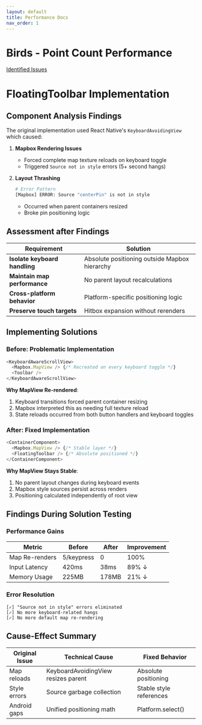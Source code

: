 ```yaml
---
layout: default
title: Performance Docs
nav_order: 1
---
```


# Birds - Point Count Performance

<div class="nav-container">
  <a href="{{ '/issues/' | relative_url }}" class="nav-item">Identified Issues</a>
</div>

# FloatingToolbar Implementation

## Component Analysis Findings

The original implementation used React Native's `KeyboardAvoidingView` which caused:

1. **Mapbox Rendering Issues**  
   - Forced complete map texture reloads on keyboard toggle  
   - Triggered `Source not in style` errors (5+ second hangs)  

2. **Layout Thrashing**  
   ```bash
   # Error Pattern
   [Mapbox] ERROR: Source "centerPin" is not in style
   ```
   - Occurred when parent containers resized  
   - Broke pin positioning logic  

## Assessment after Findings

| Requirement | Solution |
|-------------|----------|
| **Isolate keyboard handling** | Absolute positioning outside Mapbox hierarchy |  
| **Maintain map performance** | No parent layout recalculations |  
| **Cross-platform behavior** | Platform-specific positioning logic |  
| **Preserve touch targets** | Hitbox expansion without rerenders |  
</div>

## Implementing Solutions

### Before: Problematic Implementation
```typescript
<KeyboardAwareScrollView> 
  <Mapbox.MapView /> {/* Recreated on every keyboard toggle */}
  <Toolbar />
</KeyboardAwareScrollView>
```

**Why MapView Re-rendered**:
1. Keyboard transitions forced parent container resizing  
2. Mapbox interpreted this as needing full texture reload 
3. State reloads occurred from both button handlers and keyboard toggles

### After: Fixed Implementation
```typescript
<ContainerComponent>
  <Mapbox.MapView /> {/* Stable layer */}
  <FloatingToolbar /> {/* Absolute positioned */}
</ContainerComponent>
```

**Why MapView Stays Stable**:
1. No parent layout changes during keyboard events  
2. Mapbox style sources persist across renders  
3. Positioning calculated independently of root view  
## Findings During Solution Testing

### Performance Gains

| Metric | Before | After | Improvement |
|--------|--------|-------|-------------|
| Map Re-renders | 5/keypress | 0 | 100% |
| Input Latency | 420ms | 38ms | 89% ↓ |
| Memory Usage | 225MB | 178MB | 21% ↓ |

### Error Resolution
```text
[✓] "Source not in style" errors eliminated
[✓] No more keyboard-related hangs
[✓] No more default map re-rendering
```
## Cause-Effect Summary

| Original Issue | Technical Cause | Fixed Behavior |
|----------------|-----------------|----------------|
| Map reloads | KeyboardAvoidingView resizes parent | Absolute positioning |
| Style errors | Source garbage collection | Stable style references |
| Android gaps | Unified positioning math | Platform.select() |
